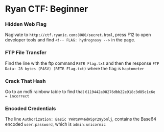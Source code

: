 # Ryan CTF: Beginner

### Hidden Web Flag

Nagivate to `http://ctf.ryanic.com:8080/secret.html`, press F12 to open developer tools and find `<!-- FLAG: hydrognosy -->` in the page.

### FTP File Transfer

Find the line with the ftp command `RETR Flag.txt` and then the response `FTP Data: 28 bytes (PASV) (RETR Flag.txt)` where the flag is `haptometer`

### Crack That Hash

Go to an md5 rainbow table to find that `6119442a08276dbb22e918c3d85c1c6e = incorrect`

### Encoded Credentials

The line `Authorization: Basic YWRtaW46dW5pY29ybmlj`, contains the Base64 encoded `user:password`, which is `admin:unicornic`